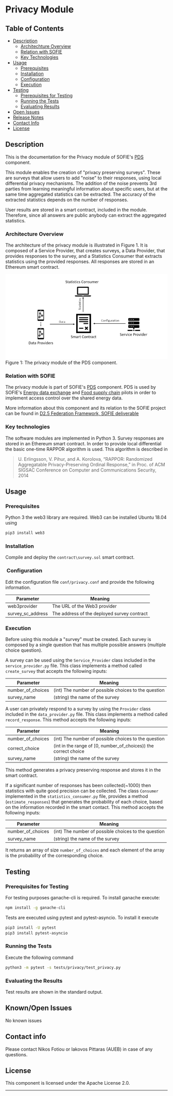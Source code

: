 # Privacy Module

## Table of Contents
- [Description](#Description)
    - [Architechture Overview](#Architecture-Overview)
    - [Relation with SOFIE](#Relation-with-SOFIE)
    - [Key Technologies](#Key-Technologies)
- [Usage](#Usage)
    - [Prerequisites](#Prerequisites)
    - [Installation](#Installation)
    - [Configuration](#Configuration)
    - [Execution](#Execution)
- [Testing](#Testing)
    - [Prerequisites for Testing](#Prerequisites-for-Testing)
    - [Running the Tests](#Running-the-Tests)
    - [Evaluating Results](#Evaluating-the-Results)
- [Open Issues](#Open-Issues)
- [Release Notes](#Release-Notes)
- [Contact Info](#Contact-Info)
- [License](#License)

## Description
This is the documentation for the Privacy module of SOFIE's [PDS](https://github.com/SOFIE-project/Privacy-and-Data-Sovereignty) component. 

This module enables the creation of "privacy preserving surveys". These are surveys
that allow users to add "noise" to their responses, using local differential privacy mechanisms.
The addition of the noise prevents 3rd parties from learning meaningful information about specific users, but at
the same time aggregated statistics can be extracted. The accuracy of the extracted statistics depends on the
number of responses.

User results are stored in a smart contract, included in the module. Therefore, since all answers are public
anybody can extract the aggregated statistics. 

### Architecture Overview

The architecture of the privacy module is illustrated in Figure 1. It is composed of a Service Provider, that creates
surveys, a Data Provider, that provides responses to the survey, and a Statistics Consumer that extracts statistics
using the provided responses. All responses are stored in an Ethereum smart contract. 

![Figure1](privacy.png)
Figure 1: The privacy module of the PDS component.

### Relation with SOFIE
The privacy module is part of SOFIE's [PDS](https://github.com/SOFIE-project/Privacy-and-Data-Sovereignty) component.
PDS is used by SOFIE's [Energy data exchange](https://media.voog.com/0000/0042/0957/files/sofie-onepager-energy-exchange_final.pdf) and [Food supply chain](https://media.voog.com/0000/0042/0957/files/sofie-onepager-food_final.pdf) pilots in order to implement access control over the shared energy data. 

More information about this component and its relation to the SOFIE project can be found in [D2.5 Federation Framework, SOFIE deliverable](https://media.voog.com/0000/0042/0957/files/SOFIE_D2.5-Federation_Framework%2C_2nd_version.pdf)

### Key technologies
The software modules are implemented in Python 3. Survey responses are stored in an Ethereum smart contract. In order to provide local differential the basic one-time RAPPOR algorithm is used. This algorithm is described in 

> U. Erlingsson, V. Pihur, and A. Korolova, “RAPPOR: Randomized
Aggregatable Privacy-Preserving Ordinal Response,” in Proc. of ACM
SIGSAC Conference on Computer and Communications Security, 2014

## Usage

### Prerequisites
Python 3 the web3 library are required. Web3 can be installed Ubuntu 18.04 using

```bash
pip3 install web3
```

### Installation

Compile and deploy the `contract\survey.sol` smart contract. 

###  Configuration

Edit the configuration file `conf/privacy.conf` and provide the following information.

| Parameter | Meaning |
| --- | --- |
|web3provider | The URL of the Web3 provider|
|survey_sc_address | The address of the deployed survey contract|


### Execution

Before using this module a "survey" must be created. Each survey is composed by a single question that has multiple possible answers (multiple choice question). 

A survey can be used using the `Service_Provider` class included in the `service_provider.py` file.
This class implements a method called  `create_survey` that accepts the following inputs:

| Parameter | Meaning |
| --- | --- |
| number_of_choices | (int) The number of possible choices to the question|
| survey_name | (string) the name of the survey |

A user can privately respond to a survey by using the `Provider` class included in the `data_provider.py` file. This class implements
a method called `record_response`. This method accepts the following inputs:

| Parameter | Meaning |
| --- | --- |
| number_of_choices | (int) The number of possible choices to the question|
| correct_choice | (int  in the range of [0, number_of_choices)) the correct choice |
| survey_name | (string) the name of the survey |

This method generates a privacy preserving response and stores it in the smart contract. 

If a significant number of responses has been collected(~1000) then statistics with quite good precision can be collected. The class `Consumer`
implemented in the `statistics_consumer.py` file, provides a method (`estimate_responses`) that generates the probability of each choice, based on the information 
recorded in the smart contact.  This method accepts the following inputs:

| Parameter | Meaning |
| --- | --- |
| number_of_choices | (int) The number of possible choices to the question|
| survey_name | (string) the name of the survey | 

It returns an array of size `number_of_choices` and each element of the array is the probability of the corresponding choice.

## Testing

### Prerequisites for Testing
For testing purposes ganache-cli is required. To install ganache execute:

```bash
npm install -g ganache-cli
```

Tests are executed using pytest and pytest-asyncio. To install it execute 

```bash
pip3 install -U pytest 
pip3 install pytest-asyncio
```

### Running the Tests

Execute the following command

```bash
python3 -m pytest -s tests/privacy/test_privacy.py 
```

### Evaluating the Results

Test results are shown in the standard output. 

## Known/Open Issues

No known issues

## Contact info

Please contact Nikos Fotiou or Iakovos Pittaras (AUEB) in case of any questions.

## License

This component is licensed under the Apache License 2.0.

***